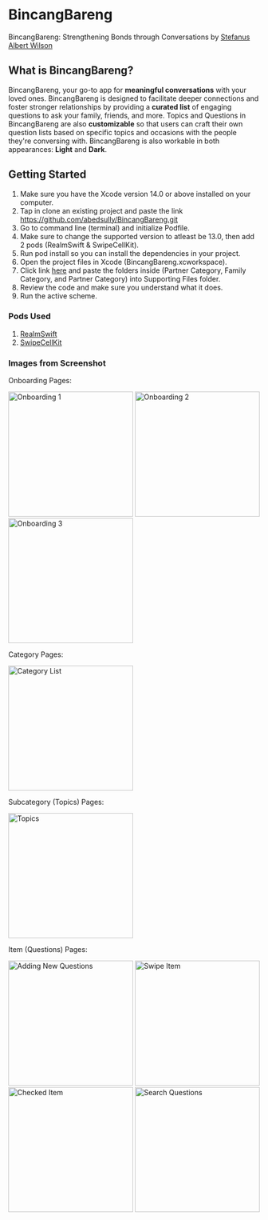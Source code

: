 # BincangBareng

BincangBareng: Strengthening Bonds through Conversations by [Stefanus Albert Wilson](https://github.com/abedsully)

## What is BincangBareng?

BincangBareng, your go-to app for **meaningful conversations** with your loved ones. BincangBareng is designed to facilitate deeper connections and foster stronger relationships by providing a **curated list** of engaging questions to ask your family, friends, and more. Topics and Questions in BincangBareng are also **customizable** so that users can craft their own question lists based on specific topics and occasions with the people they're conversing with. BincangBareng is also workable in both appearances: **Light** and **Dark**.

## Getting Started
1. Make sure you have the Xcode version 14.0 or above installed on your computer.
2. Tap in clone an existing project and paste the link https://github.com/abedsully/BincangBareng.git
3. Go to command line (terminal) and initialize Podfile.
4. Make sure to change the supported version to atleast be 13.0, then add 2 pods (RealmSwift & SwipeCellKit).
5. Run pod install so you can install the dependencies in your project.
6. Open the project files in Xcode (BincangBareng.xcworkspace).
7. Click link [here](https://drive.google.com/uc?id=1J15xPuthGbnmAwJhM1ZKtHGE6QO_7ToA&export=download) and paste the folders inside (Partner Category, Family Category, and Partner Category) into Supporting Files folder.
8. Review the code and make sure you understand what it does.
9. Run the active scheme.

### Pods Used

1. [RealmSwift](https://github.com/realm/realm-swift)
2. [SwipeCellKit](https://github.com/SwipeCellKit/SwipeCellKit)

### Images from Screenshot

Onboarding Pages:

<img width="250" alt="Onboarding 1" src="https://github.com/abedsully/BincangBareng/assets/113880556/6f24ee1b-f19f-4fb4-9492-86fbda61ebb1">
<img width="250" alt="Onboarding 2" src="https://github.com/abedsully/BincangBareng/assets/113880556/51fbb975-d61c-4e39-8bf4-7a2fdf2a46bd">
<img width="250" alt="Onboarding 3" src="https://github.com/abedsully/BincangBareng/assets/113880556/e6969324-6166-47e0-b5ec-e9621a872eeb">

Category Pages:

<img width="250" alt="Category List" src="https://github.com/abedsully/BincangBareng/assets/113880556/8482abf2-a6fb-4661-8740-9016c8951121">

Subcategory (Topics) Pages:

<img width="250" alt="Topics" src="https://github.com/abedsully/BincangBareng/assets/113880556/7d647e60-846e-42e4-8579-a63d26f32e15">

Item (Questions) Pages:

<img width="250" alt="Adding New Questions" src="https://github.com/abedsully/BincangBareng/assets/113880556/8c0a585b-a814-4bcf-a47b-f9eafe9b6b9b">
<img width="250" alt="Swipe Item" src="https://github.com/abedsully/BincangBareng/assets/113880556/b768891d-8bc9-4b10-ba54-301527ee3d10">
<img width="250" alt="Checked Item" src="https://github.com/abedsully/BincangBareng/assets/113880556/e75e093c-fac0-465b-a57d-11724ddc04d4">
<img width="250" alt="Search Questions" src="https://github.com/abedsully/BincangBareng/assets/113880556/67c1d154-3c51-4a31-ba1c-05a0a37ed414">




